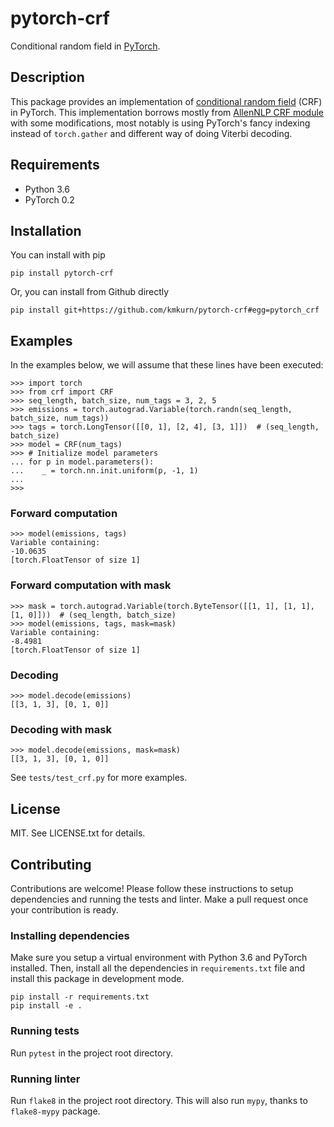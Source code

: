 # pytorch-crf

Conditional random field in [PyTorch](http://pytorch.org/).

## Description

This package provides an implementation of [conditional random field](https://en.wikipedia.org/wiki/Conditional_random_field) (CRF) in PyTorch. This implementation borrows mostly from [AllenNLP CRF module](https://github.com/allenai/allennlp/blob/master/allennlp/modules/conditional_random_field.py) with some modifications, most notably is using PyTorch's fancy indexing instead of `torch.gather` and different way of doing Viterbi decoding.

## Requirements

- Python 3.6
- PyTorch 0.2

## Installation

You can install with pip

    pip install pytorch-crf

Or, you can install from Github directly

    pip install git+https://github.com/kmkurn/pytorch-crf#egg=pytorch_crf

## Examples

In the examples below, we will assume that these lines have been executed:

    >>> import torch
    >>> from crf import CRF
    >>> seq_length, batch_size, num_tags = 3, 2, 5
    >>> emissions = torch.autograd.Variable(torch.randn(seq_length, batch_size, num_tags))
    >>> tags = torch.LongTensor([[0, 1], [2, 4], [3, 1]])  # (seq_length, batch_size)
    >>> model = CRF(num_tags)
    >>> # Initialize model parameters
    ... for p in model.parameters():
    ...    _ = torch.nn.init.uniform(p, -1, 1)
    ...
    >>>

### Forward computation

    >>> model(emissions, tags)
    Variable containing:
    -10.0635
    [torch.FloatTensor of size 1]

### Forward computation with mask

    >>> mask = torch.autograd.Variable(torch.ByteTensor([[1, 1], [1, 1], [1, 0]]))  # (seq_length, batch_size)
    >>> model(emissions, tags, mask=mask)
    Variable containing:
    -8.4981
    [torch.FloatTensor of size 1]

### Decoding

    >>> model.decode(emissions)
    [[3, 1, 3], [0, 1, 0]]

### Decoding with mask

    >>> model.decode(emissions, mask=mask)
    [[3, 1, 3], [0, 1, 0]]

See `tests/test_crf.py` for more examples.

## License

MIT. See LICENSE.txt for details.

## Contributing

Contributions are welcome! Please follow these instructions to setup dependencies and running the tests and linter. Make a pull request once your contribution is ready.

### Installing dependencies

Make sure you setup a virtual environment with Python 3.6 and PyTorch installed. Then, install all the dependencies in `requirements.txt` file and install this package in development mode.

    pip install -r requirements.txt
    pip install -e .

### Running tests

Run `pytest` in the project root directory.

### Running linter

Run `flake8` in the project root directory. This will also run `mypy`, thanks to `flake8-mypy` package.
